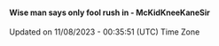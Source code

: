 #### Wise man says only fool rush in - McKidKneeKaneSir
Updated on 11/08/2023 - 00:35:51 (UTC) Time Zone
